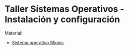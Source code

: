 # Taller Sistemas Operativos - Instalación y configuración

Material:

- [Sistema operativo Minios](https://drive.google.com/drive/folders/1cIwP1-v1TDbTTH766TpCr9_Tb-_zX9xc?usp=sharing)

